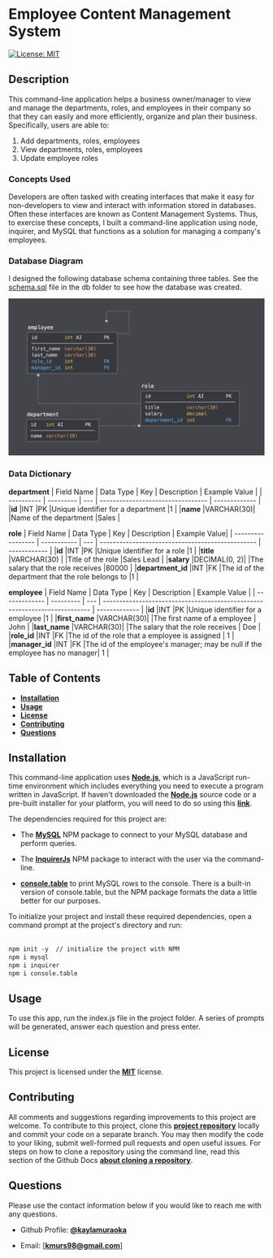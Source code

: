 # Employee Content Management System

[![License: MIT](https://img.shields.io/badge/License-MIT-yellow.svg)](https://opensource.org/licenses/MIT)

## Description

This command-line application helps a business owner/manager to view and manage the departments, roles, and employees in their company so that they can easily and more efficiently, organize and plan their business. Specifically, users are able to:

1. Add departments, roles, employees
2. View departments, roles, employees
3. Update employee roles

### Concepts Used

Developers are often tasked with creating interfaces that make it easy for non-developers to view and interact with information stored in databases. Often these interfaces are known as Content Management Systems. Thus, to exercise these concepts, I built a command-line application using node, inquirer, and MySQL that functions as a solution for managing a company's employees.

### Database Diagram

I designed the following database schema containing three tables. See the [schema.sql](db/schema.sql) file in the db folder to see how the database was created.

![MySQL database schema diagram](Assets/schema.png)

### Data Dictionary

**department**
| Field Name | Data Type | Key | Description                       | Example Value |
| ---------- | --------- | --- | --------------------------------- | ------------- |
|**id**      |INT        |PK   |Unique identifier for a department |1              |
|**name**    |VARCHAR(30)|     |Name of the department             |Sales         |

**role**
| Field Name        | Data Type   | Key | Description                                      | Example Value|
| ----------------- | ----------- | --- | ------------------------------------------------ | ------------ |
|**id**             |INT          |PK   |Unique identifier for a role                      |1             |
|**title**          |VARCHAR(30)  |     |Title of the role                                 |Sales Lead    |
|**salary**         |DECIMAL(0, 2)|     |The salary that the role receives                 |80000         |
|**department_id**  |INT          |FK   |The id of the department that the role belongs to |1             |

**employee**
| Field Name    | Data Type | Key | Description                                                                | Example Value |
| ------------- | --------- | --- | -------------------------------------------------------------------------- | ------------- |
|**id**         |INT        |PK   |Unique identifier for a employee                                            |1              |
|**first_name** |VARCHAR(30)|     |The first name of a employee                                                | John          |
|**last_name**  |VARCHAR(30)|     |The salary that the role receives                                           | Doe           |
|**role_id**    |INT        |FK   |The id of the role that a employee is assigned                              | 1             |
|**manager_id** |INT        |FK   |The id of the employee's manager; may be null if the employee has no manager| 1             |

## Table of Contents

* [**Installation**](#installation)
* [**Usage**](#usage)
* [**License**](#license)
* [**Contributing**](#contributing)
* [**Questions**](#questions)

## Installation

This command-line application uses [**Node.js**](https://nodejs.org/en/download/), which is a JavaScript run-time environment which includes everything you need to execute a program written in JavaScript. If haven't downloaded the [**Node.js**](https://nodejs.org/en/download/) source code or a pre-built installer for your platform, you will need to do so using this [**link**](https://nodejs.org/en/download/).

The dependencies required for this project are:

* The [**MySQL**](https://www.npmjs.com/package/mysql) NPM package to connect to your MySQL database and perform queries.

* The [**InquirerJs**](https://www.npmjs.com/package/inquirer) NPM package to interact with the user via the command-line.

* [**console.table**](https://www.npmjs.com/package/console.table) to print MySQL rows to the console. There is a built-in version of console.table, but the NPM package formats the data a little better for our purposes.

To initialize your project and install these required dependencies, open a command prompt at the project's directory and run:

``` 

npm init -y  // initialize the project with NPM
npm i mysql
npm i inquirer
npm i console.table
```

## Usage

To use this app, run the index.js file in the project folder. A series of prompts will be generated, answer each question and press enter.

## License

This project is licensed under the [**MIT**](https://opensource.org/licenses/MIT) license.

## Contributing

All comments and suggestions regarding improvements to this project are welcome. To contribute to this project, clone this [**project repository**](https://github.com/kaylamuraoka/Employee_Content_Management_System) locally and commit your code on a separate branch. You may then modify the code to your liking, submit well-formed pull requests and open useful issues. For steps on how to clone a repository using the command line, read this section of the Github Docs [**about cloning a repository**](https://docs.github.com/en/free-pro-team@latest/github/creating-cloning-and-archiving-repositories/cloning-a-repository#about-cloning-a-repository).

## Questions

Please use the contact information below if you would like to reach me with any questions.

* Github Profile: [**@kaylamuraoka**](https://github.com/kaylamuraoka)

* Email: [**kmurs98@gmail.com**]
